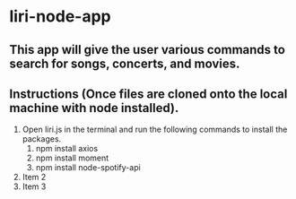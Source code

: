 # liri-node-app
## This app will give the user various commands to search for songs, concerts, and movies.
## Instructions (Once files are cloned onto the local machine with node installed).
1. Open liri.js in the terminal and run the following commands to install the packages.
    1. npm install axios
    1. npm install moment
    1. npm install node-spotify-api
1. Item 2
1. Item 3